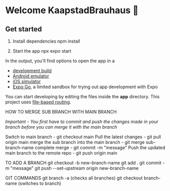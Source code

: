 # Welcome KaapstadBrauhaus 👋

## Get started
1. Install dependencies
   npm install

2. Start the app
    npx expo start

In the output, you'll find options to open the app in a
- [development build](https://docs.expo.dev/develop/development-builds/introduction/)
- [Android emulator](https://docs.expo.dev/workflow/android-studio-emulator/)
- [iOS simulator](https://docs.expo.dev/workflow/ios-simulator/)
- [Expo Go](https://expo.dev/go), a limited sandbox for trying out app development with Expo

You can start developing by editing the files inside the **app** directory. This project uses [file-based routing](https://docs.expo.dev/router/introduction).


HOW TO MERGE SUB BRANCH WITH MAIN BRANCH

*Important - You first have to commit and push the changes made in your branch before you can merge it with the main branch*

Switch to main branch - git checkout main
Pull the latest changes - git pull origin main
merge the sub branch into the main branch - git merge sub-branch-name
complete merge - git commit -m "message"
Push the updated main branch to the remote repo - git push origin main

TO ADD A BRANCH
git checkout -b new-branch-name
git add .
git commit -m "message"
git push --set-upstream origin new-branch-name

GIT COMMANDS
git branch -a (checks all branches)
git checkout branch-name (switches to branch)


